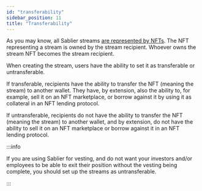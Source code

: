 ```yaml
---
id: "transferability"
sidebar_position: 11
title: "Transferability"
---
```


As you may know, all Sablier streams [are represented by NFTs](/concepts/protocol/nft). The NFT representing a stream is
owned by the stream recipient. Whoever owns the stream NFT becomes the stream recipient.

When creating the stream, users have the ability to set it as transferable or untransferable.

If transferable, recipients have the ability to transfer the NFT (meaning the stream) to another wallet. They have, by
extension, also the ability to, for example, sell it on an NFT marketplace, or borrow against it by using it as
collateral in an NFT lending protocol.

If untransferable, recipients do not have the ability to transfer the NFT (meaning the stream) to another wallet, and by
extension, do not have the ability to sell it on an NFT marketplace or borrow against it in an NFT lending protocol.

:::info

If you are using Sablier for vesting, and do not want your investors and/or employees to be able to exit their position
without the vesting being complete, you should set up the streams as untransferable.

:::
